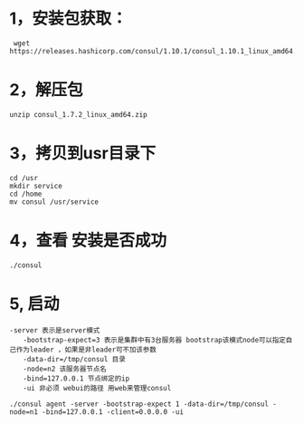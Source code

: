 # 1，安装包获取：

```
 wget https://releases.hashicorp.com/consul/1.10.1/consul_1.10.1_linux_amd64.zip
```



# 2，解压包

```
unzip consul_1.7.2_linux_amd64.zip
```



# 3，拷贝到usr目录下

```
cd /usr
mkdir service
cd /home
mv consul /usr/service
```

# 4，查看 安装是否成功

```
./consul
```

# 5,  启动

```
-server 表示是server模式
　　-bootstrap-expect=3 表示是集群中有3台服务器 bootstrap该模式node可以指定自己作为leader ，如果是非leader可不加该参数
　　-data-dir=/tmp/consul 目录
　　-node=n2 该服务器节点名
　　-bind=127.0.0.1 节点绑定的ip
　　-ui 非必须 webui的路径 用web来管理consul
```

```
./consul agent -server -bootstrap-expect 1 -data-dir=/tmp/consul -node=n1 -bind=127.0.0.1 -client=0.0.0.0 -ui
```


